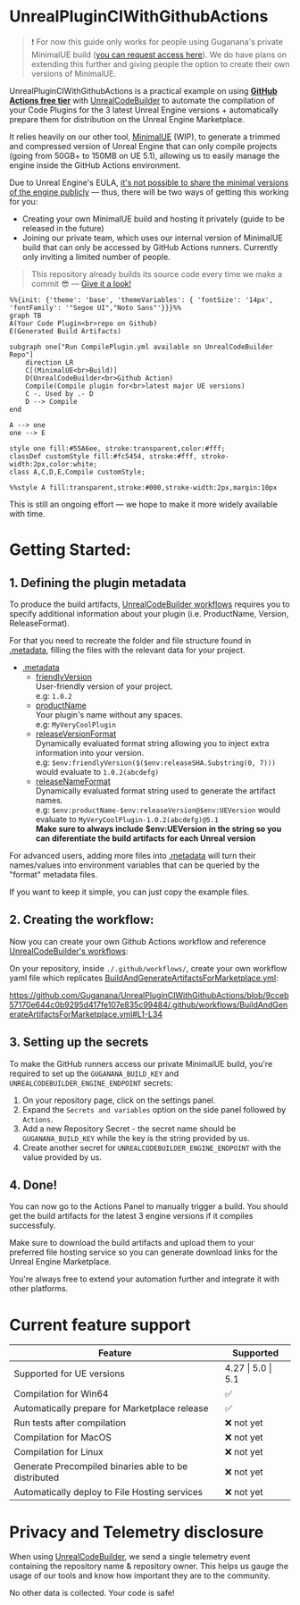 # UnrealPluginCIWithGithubActions

> ❗ For now this guide only works for people using Guganana's private MinimalUE build ([you can request access here](https://forms.gle/Ai9K6qVSL7mscodi6)). We do have plans on extending this further and giving people the option to create their own versions of MinimalUE.

UnrealPluginCIWithGithubActions is a practical example on using **<ins>GitHub Actions free tier</ins>** with [UnrealCodeBuilder](https://github.com/Guganana/UnrealCodeBuilder) to automate the compilation of your Code Plugins for the 3 latest Unreal Engine versions + automatically prepare them for distribution on the Unreal Engine Marketplace.

It relies heavily on our other tool, [MinimalUE](https://github.com/Guganana/MinimalUE) (WIP), to generate a trimmed and compressed version of Unreal Engine that can only compile projects (going from 50GB+ to 150MB on UE 5.1), allowing us to easily manage the engine inside the GitHub Actions environment.

Due to Unreal Engine's EULA, <ins>it's not possible to share the minimal versions of the engine publicly</ins> — thus, there will be two ways of getting this working for you:
- Creating your own MinimalUE build and hosting it privately (guide to be released in the future)
- Joining our private team, which uses our internal version of MinimalUE build that can only be accessed by GitHub Actions runners. Currently only inviting a limited number of people.

> This repository already builds its source code every time we make a commit 😎 — [Give it a look!](https://github.com/Guganana/UnrealPluginCIWithGithubActions/actions)


```mermaid
%%{init: {'theme': 'base', 'themeVariables': { 'fontSize': '14px', 'fontFamily': '"Segoe UI","Noto Sans"'}}}%%
graph TB
A(Your Code Plugin<br>repo on Github)
E(Generated Build Artifacts)

subgraph one["Run CompilePlugin.yml available on UnrealCodeBuilder Repo"]
    direction LR
    C[(MinimalUE<br>Build)]
    D(UnrealCodeBuilder<br>Github Action)
    Compile(Compile plugin for<br>latest major UE versions)
    C -. Used by .- D
    D --> Compile
end

A --> one
one --> E

style one fill:#55A6ee, stroke:transparent,color:#fff;
classDef customStyle fill:#fc5454, stroke:#fff, stroke-width:2px,color:white;
class A,C,D,E,Compile customStyle;

%%style A fill:transparent,stroke:#000,stroke-width:2px,margin:10px
```

This is still an ongoing effort — we hope to make it more widely available with time.

# Getting Started:

## 1. Defining the plugin metadata

[](./.metadata)
To produce the build artifacts, [UnrealCodeBuilder workflows](https://github.com/Guganana/UnrealCodeBuilder) requires you to specify additional information about your plugin (i.e. ProductName, Version, ReleaseFormat).

 For that you need to recreate the folder and file structure found in [.metadata](./.metadata), filling the files with the relevant data for your project.
- [.metadata](./.metadata)
    - [friendlyVersion](./.metadata/friendlyVersion)<br/>User-friendly version of your project.<br/>e.g: ```1.0.2```
    - [productName](./.metadata/productName)<br/>Your plugin's name without any spaces.<br/>e.g: ```MyVeryCoolPlugin```
    - [releaseVersionFormat](./.metadata/releaseVersionFormat)<br/>Dynamically evaluated format string allowing you to inject extra information into your version.<br/>e.g: ```$env:friendlyVersion($($env:releaseSHA.Substring(0, 7)))``` would evaluate to ```1.0.2(abcdefg)```
    - [releaseNameFormat](./.metadata/releaseNameFormat)<br/>Dynamically evaluated format string used to generate the artifact names.<br/>e.g: ```$env:productName-$env:releaseVersion@$env:UEVersion``` would evaluate to ```MyVeryCoolPlugin-1.0.2(abcdefg)@5.1```<br/>**Make sure to always include $env:UEVersion in the string so you can diferentiate the build artifacts for each Unreal version**

For advanced users, adding more files into  [.metadata](./.metadata) will turn their names/values into environment variables that can be queried by the "format" metadata files.

If you want to keep it simple, you can just copy the example files.

## 2. Creating the workflow:

Now you can create your own Github Actions workflow and reference [UnrealCodeBuilder's workflows](https://github.com/Guganana/UnrealCodeBuilder):

On your repository, inside ```./.github/workflows/```, create your own workflow yaml file which replicates [BuildAndGenerateArtifactsForMarketplace.yml](/.github/workflows/BuildAndGenerateArtifactsForMarketplace.yml):

https://github.com/Guganana/UnrealPluginCIWithGithubActions/blob/9cceb57170e644c0b9295d417fe107e835c99484/.github/workflows/BuildAndGenerateArtifactsForMarketplace.yml#L1-L34

## 3. Setting up the secrets
To make the GitHub runners access our private MinimalUE build, you're required to set up the ```GUGANANA_BUILD_KEY``` and ```UNREALCODEBUILDER_ENGINE_ENDPOINT``` secrets:
1. On your repository page, click on the settings panel.
2. Expand the ```Secrets and variables``` option on the side panel followed by ```Actions```.
3. Add a new Repository Secret - the secret name should be ```GUGANANA_BUILD_KEY``` while the key is the string provided by us.
4. Create another secret for ```UNREALCODEBUILDER_ENGINE_ENDPOINT``` with the value provided by us.

## 4. Done!
You can now go to the Actions Panel to manually trigger a build. You should get the build artifacts for the latest 3 engine versions if it compiles successfuly.

Make sure to download the build artifacts and upload them to your preferred file hosting service so you can generate download links for the Unreal Engine Marketplace.

You're always free to extend your automation further and integrate it with other platforms.

# Current feature support

| Feature  | Supported  |
|---|---|
|Supported for UE versions| 4.27 \| 5.0 \| 5.1  |
|Compilation for Win64|✅|
|Automatically prepare for Marketplace release|✅|
|Run tests after compilation|❌ not yet|
|Compilation for MacOS|❌ not yet|
|Compilation for Linux|❌ not yet|
|Generate Precompiled binaries able to be distributed|❌ not yet|
|Automatically deploy to File Hosting services|❌ not yet|

# Privacy and Telemetry disclosure
When using [UnrealCodeBuilder](https://github.com/Guganana/UnrealCodeBuilder), we send a single telemetry event containing the repository name & repository owner. This helps us gauge the usage of our tools and know how important they are to the community.

No other data is collected. Your code is safe!
